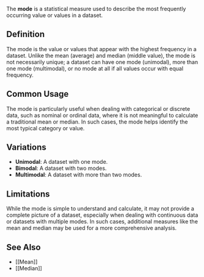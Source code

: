 The **mode** is a statistical measure used to describe the most frequently occurring value or values in a dataset.

## Definition

The mode is the value or values that appear with the highest frequency in a dataset. Unlike the mean (average) and median (middle value), the mode is not necessarily unique; a dataset can have one mode (unimodal), more than one mode (multimodal), or no mode at all if all values occur with equal frequency.

## Common Usage

The mode is particularly useful when dealing with categorical or discrete data, such as nominal or ordinal data, where it is not meaningful to calculate a traditional mean or median. In such cases, the mode helps identify the most typical category or value.

## Variations

- **Unimodal**: A dataset with one mode.
- **Bimodal**: A dataset with two modes.
- **Multimodal**: A dataset with more than two modes.

## Limitations

While the mode is simple to understand and calculate, it may not provide a complete picture of a dataset, especially when dealing with continuous data or datasets with multiple modes. In such cases, additional measures like the mean and median may be used for a more comprehensive analysis.

## See Also

- [[Mean]]
- [[Median]]
